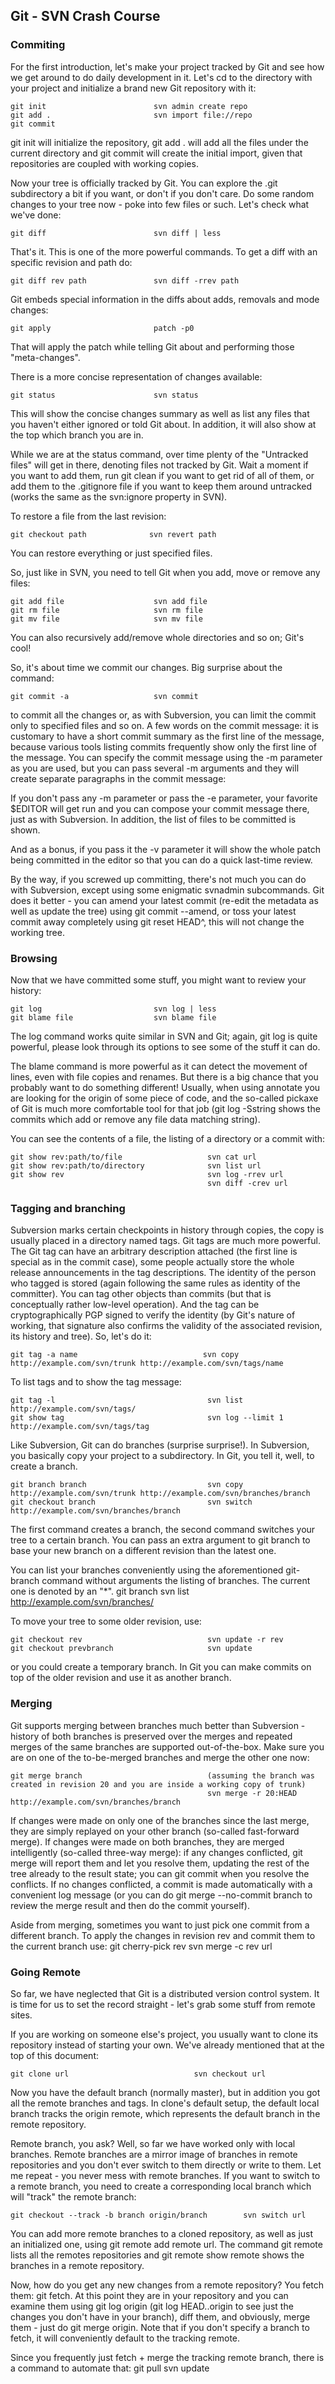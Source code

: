 ## Git - SVN Crash Course

### Commiting
For the first introduction, let's make your project tracked by Git and see how we get around to do daily development in it. Let's cd to the directory with your project and initialize a brand new Git repository with it:

    git init                        svn admin create repo
    git add .                       svn import file://repo
    git commit   
                
git init will initialize the repository, git add . will add all the files under the current directory and git commit will create the initial import, given that repositories are coupled with working copies.

Now your tree is officially tracked by Git. You can explore the .git subdirectory a bit if you want, or don't if you don't care. Do some random changes to your tree now - poke into few files or such. Let's check what we've done:

    git diff                        svn diff | less
    
That's it. This is one of the more powerful commands. To get a diff with an specific revision and path do:

    git diff rev path               svn diff -rrev path

Git embeds special information in the diffs about adds, removals and mode changes:

    git apply                     	patch -p0

That will apply the patch while telling Git about and performing those "meta-changes".

There is a more concise representation of changes available:

    git status                    	svn status

This will show the concise changes summary as well as list any files that you haven't either ignored or told Git about. In addition, it will also show at the top which branch you are in.

While we are at the status command, over time plenty of the "Untracked files" will get in there, denoting files not tracked by Git. Wait a moment if you want to add them, run git clean if you want to get rid of all of them, or add them to the .gitignore file if you want to keep them around untracked (works the same as the svn:ignore property in SVN).

To restore a file from the last revision:

    git checkout path              svn revert path

You can restore everything or just specified files.

So, just like in SVN, you need to tell Git when you add, move or remove any files:

    git add file                    svn add file
    git rm file                     svn rm file
    git mv file                     svn mv file 	                  
    
You can also recursively add/remove whole directories and so on; Git's cool!

So, it's about time we commit our changes. Big surprise about the command:

    git commit -a                 	svn commit

to commit all the changes or, as with Subversion, you can limit the commit only to specified files and so on. A few words on the commit message: it is customary to have a short commit summary as the first line of the message, because various tools listing commits frequently show only the first line of the message. You can specify the commit message using the -m parameter as you are used, but you can pass several -m arguments and they will create separate paragraphs in the commit message:

If you don't pass any -m parameter or pass the -e parameter, your favorite $EDITOR will get run and you can compose your commit message there, just as with Subversion. In addition, the list of files to be committed is shown.

And as a bonus, if you pass it the -v parameter it will show the whole patch being committed in the editor so that you can do a quick last-time review.

By the way, if you screwed up committing, there's not much you can do with Subversion, except using some enigmatic svnadmin subcommands. Git does it better - you can amend your latest commit (re-edit the metadata as well as update the tree) using git commit --amend, or toss your latest commit away completely using git reset HEAD^, this will not change the working tree.


### Browsing

Now that we have committed some stuff, you might want to review your history:

    git log                         svn log | less
    git blame file                  svn blame file         

The log command works quite similar in SVN and Git; again, git log is quite powerful, please look through its options to see some of the stuff it can do.

The blame command is more powerful as it can detect the movement of lines, even with file copies and renames. But there is a big chance that you probably want to do something different! Usually, when using annotate you are looking for the origin of some piece of code, and the so-called pickaxe of Git is much more comfortable tool for that job (git log -Sstring shows the commits which add or remove any file data matching string).

You can see the contents of a file, the listing of a directory or a commit with:

    git show rev:path/to/file                   svn cat url
    git show rev:path/to/directory              svn list url
    git show rev 	                            svn log -rrev url
                                                svn diff -crev url
                                                
### Tagging and branching

Subversion marks certain checkpoints in history through copies, the copy is usually placed in a directory named tags. Git tags are much more powerful. The Git tag can have an arbitrary description attached (the first line is special as in the commit case), some people actually store the whole release announcements in the tag descriptions. The identity of the person who tagged is stored (again following the same rules as identity of the committer). You can tag other objects than commits (but that is conceptually rather low-level operation). And the tag can be cryptographically PGP signed to verify the identity (by Git's nature of working, that signature also confirms the validity of the associated revision, its history and tree). So, let's do it:

    git tag -a name                            svn copy http://example.com/svn/trunk http://example.com/svn/tags/name

To list tags and to show the tag message:

    git tag -l                                  svn list http://example.com/svn/tags/
    git show tag 	                            svn log --limit 1 http://example.com/svn/tags/tag
    
Like Subversion, Git can do branches (surprise surprise!). In Subversion, you basically copy your project to a subdirectory. In Git, you tell it, well, to create a branch.

    git branch branch                           svn copy http://example.com/svn/trunk http://example.com/svn/branches/branch
    git checkout branch 	                    svn switch http://example.com/svn/branches/branch

The first command creates a branch, the second command switches your tree to a certain branch. You can pass an extra argument to git branch to base your new branch on a different revision than the latest one.

You can list your branches conveniently using the aforementioned git-branch command without arguments the listing of branches. The current one is denoted by an "*".
git branch 	svn list http://example.com/svn/branches/

To move your tree to some older revision, use:

    git checkout rev                            svn update -r rev
    git checkout prevbranch 	                svn update

or you could create a temporary branch. In Git you can make commits on top of the older revision and use it as another branch.

### Merging
Git supports merging between branches much better than Subversion - history of both branches is preserved over the merges and repeated merges of the same branches are supported out-of-the-box. Make sure you are on one of the to-be-merged branches and merge the other one now:

    git merge branch                            (assuming the branch was created in revision 20 and you are inside a working copy of trunk)
                                                svn merge -r 20:HEAD http://example.com/svn/branches/branch

If changes were made on only one of the branches since the last merge, they are simply replayed on your other branch (so-called fast-forward merge). If changes were made on both branches, they are merged intelligently (so-called three-way merge): if any changes conflicted, git merge will report them and let you resolve them, updating the rest of the tree already to the result state; you can git commit when you resolve the conflicts. If no changes conflicted, a commit is made automatically with a convenient log message (or you can do git merge --no-commit branch to review the merge result and then do the commit yourself).

Aside from merging, sometimes you want to just pick one commit from a different branch. To apply the changes in revision rev and commit them to the current branch use:
    git cherry-pick rev                     	svn merge -c rev url

### Going Remote
So far, we have neglected that Git is a distributed version control system. It is time for us to set the record straight - let's grab some stuff from remote sites.

If you are working on someone else's project, you usually want to clone its repository instead of starting your own. We've already mentioned that at the top of this document:
    
    git clone url                            svn checkout url

Now you have the default branch (normally master), but in addition you got all the remote branches and tags. In clone's default setup, the default local branch tracks the origin remote, which represents the default branch in the remote repository.

Remote branch, you ask? Well, so far we have worked only with local branches. Remote branches are a mirror image of branches in remote repositories and you don't ever switch to them directly or write to them. Let me repeat - you never mess with remote branches. If you want to switch to a remote branch, you need to create a corresponding local branch which will "track" the remote branch:

    git checkout --track -b branch origin/branch 	    svn switch url

You can add more remote branches to a cloned repository, as well as just an initialized one, using git remote add remote url. The command git remote lists all the remotes repositories and git remote show remote shows the branches in a remote repository.

Now, how do you get any new changes from a remote repository? You fetch them: git fetch. At this point they are in your repository and you can examine them using git log origin (git log HEAD..origin to see just the changes you don't have in your branch), diff them, and obviously, merge them - just do git merge origin. Note that if you don't specify a branch to fetch, it will conveniently default to the tracking remote.

Since you frequently just fetch + merge the tracking remote branch, there is a command to automate that:
    git pull                                     	svn update
